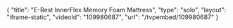 {
    "title": "E-Rest InnerFlex Memory Foam Mattress",
    "type": "solo",
    "layout": "iframe-static",
    "videoId": "109980687",
    "url": "\/tvpembed\/109980687"
}